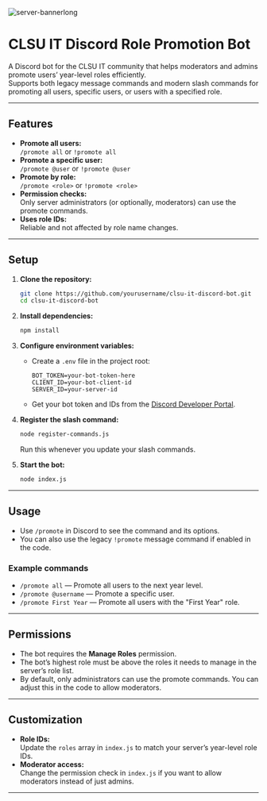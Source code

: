 ![server-bannerlong](https://github.com/user-attachments/assets/7b6cce34-afac-416f-ac27-9214e761f380)

# CLSU IT Discord Role Promotion Bot

A Discord bot for the CLSU IT community that helps moderators and admins promote users’ year-level roles efficiently.  
Supports both legacy message commands and modern slash commands for promoting all users, specific users, or users with a specified role.

---

## Features

- **Promote all users:**  
  `/promote all` or `!promote all`
- **Promote a specific user:**  
  `/promote @user` or `!promote @user`
- **Promote by role:**  
  `/promote <role>` or `!promote <role>`
- **Permission checks:**  
  Only server administrators (or optionally, moderators) can use the promote commands.
- **Uses role IDs:**  
  Reliable and not affected by role name changes.

---

## Setup

1. **Clone the repository:**
   ```sh
   git clone https://github.com/yourusername/clsu-it-discord-bot.git
   cd clsu-it-discord-bot
   ```

2. **Install dependencies:**
   ```sh
   npm install
   ```

3. **Configure environment variables:**
   - Create a `.env` file in the project root:
     ```
     BOT_TOKEN=your-bot-token-here
     CLIENT_ID=your-bot-client-id
     SERVER_ID=your-server-id
     ```
   - Get your bot token and IDs from the [Discord Developer Portal](https://discord.com/developers/applications).

4. **Register the slash command:**
   ```sh
   node register-commands.js
   ```
   Run this whenever you update your slash commands.

5. **Start the bot:**
   ```sh
   node index.js
   ```

---

## Usage

- Use `/promote` in Discord to see the command and its options.
- You can also use the legacy `!promote` message command if enabled in the code.

### Example commands

- `/promote all` — Promote all users to the next year level.
- `/promote @username` — Promote a specific user.
- `/promote First Year` — Promote all users with the "First Year" role.

---

## Permissions

- The bot requires the **Manage Roles** permission.
- The bot’s highest role must be above the roles it needs to manage in the server’s role list.
- By default, only administrators can use the promote commands. You can adjust this in the code to allow moderators.

---

## Customization

- **Role IDs:**  
  Update the `roles` array in `index.js` to match your server’s year-level role IDs.
- **Moderator access:**  
  Change the permission check in `index.js` if you want to allow moderators instead of just admins.

---
